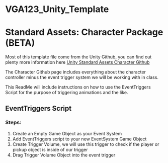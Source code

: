 # VGA123_Unity_Template


# Standard Assets: Character Package (BETA)

Most of this template file come from the Unity Github, you can find out plenty more information here [Unity Standard Assets Character Github](https://github.com/Unity-Technologies/Standard-Assets-Characters) 

The Character Github page includes everything about the character controller minus the event trigger system we will be working with in class. 

This ReadMe will include instructions on how to use the EventTriggers Script for the purpose of triggering animations and the like. 

## EventTriggers Script
### Steps: ###

 1. Create an Empty Game Object as your Event System
 2. Add EventTriggers script to your new EventSystem Game Object
 3. Create Trigger Volume, we will use this trigger to check if the player or pickup object is inside of our trigger 
 4. Drag Trigger Volume Object into the event trigger 

 

<!--stackedit_data:
eyJoaXN0b3J5IjpbMTA0OTE2Njk5N119
-->